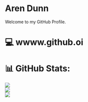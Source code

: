 # Aren Dunn
Welcome to my GitHub Profile.

# 💻 wwww.github.oi

# 📊 GitHub Stats:
![](https://github-readme-stats.vercel.app/api?username=arendunn&theme=dark&hide_border=false&include_all_commits=false&count_private=false)<br/>
![](https://nirzak-streak-stats.vercel.app/?user=arendunn&theme=dark&hide_border=false)<br/>
![](https://github-readme-stats.vercel.app/api/top-langs/?username=arendunn&theme=dark&hide_border=false&include_all_commits=false&count_private=false&layout=compact)
